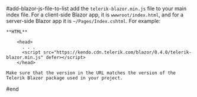 #add-blazor-js-file-to-list
 add the `telerik-blazor.min.js` file to your main index file. For a client-side Blazor app, it is `wwwroot/index.html`, and for a server-side Blazor app it is `~/Pages/Index.cshtml`. For example:

    **HTML**

        <head>
          . . .
          <script src="https://kendo.cdn.telerik.com/blazor/0.4.0/telerik-blazor.min.js" defer></script>
        </head>

    Make sure that the version in the URL matches the version of the Telerik Blazor package used in your project.

#end

